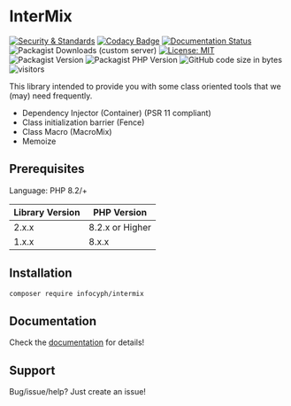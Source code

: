 # InterMix

[![Security & Standards](https://github.com/infocyph/InterMix/actions/workflows/build.yml/badge.svg)](https://github.com/infocyph/InterMix/actions/workflows/build.yml)
[![Codacy Badge](https://app.codacy.com/project/badge/Grade/357a4bc6311c4dc892b67b89970fb096)](https://app.codacy.com/gh/infocyph/InterMix/dashboard?utm_source=gh&utm_medium=referral&utm_content=&utm_campaign=Badge_grade)
[![Documentation Status](https://readthedocs.org/projects/intermix/badge/?version=latest)](https://intermix.readthedocs.io)
![Packagist Downloads (custom server)](https://img.shields.io/packagist/dt/infocyph/intermix?color=green&link=https%3A%2F%2Fpackagist.org%2Fpackages%2Finfocyph%2Fintermix)
[![License: MIT](https://img.shields.io/badge/License-MIT-green.svg)](https://opensource.org/licenses/MIT)
![Packagist Version](https://img.shields.io/packagist/v/infocyph/intermix)
![Packagist PHP Version](https://img.shields.io/packagist/dependency-v/infocyph/intermix/php)
![GitHub code size in bytes](https://img.shields.io/github/languages/code-size/infocyph/intermix)
![visitors](https://visitor-badge.laobi.icu/badge?page_id=infocyph.com)

This library intended to provide you with some class oriented tools that we (may) need frequently.

* Dependency Injector (Container) (PSR 11 compliant)
* Class initialization barrier (Fence)
* Class Macro (MacroMix)
* Memoize

## Prerequisites

Language: PHP 8.2/+

| Library Version | PHP Version     |
|-----------------|-----------------|
| 2.x.x           | 8.2.x or Higher |
| 1.x.x           | 8.x.x           |

## Installation

```bash
composer require infocyph/intermix
```

## Documentation

Check the [documentation](https://intermix.readthedocs.io) for details! 

## Support

Bug/issue/help? Just create an issue!
